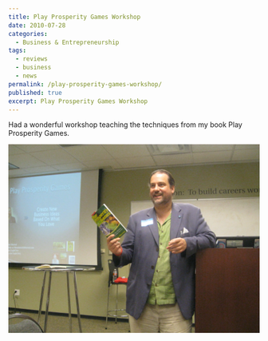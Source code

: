 ```yaml
---
title: Play Prosperity Games Workshop
date: 2010-07-28
categories:
  - Business & Entrepreneurship
tags:
  - reviews
  - business
  - news
permalink: /play-prosperity-games-workshop/
published: true
excerpt: Play Prosperity Games Workshop
---
```

Had a wonderful workshop teaching the techniques from my book Play Prosperity Games.

![Play Prosperity Games Workshop](/assets/images/books/play-prosperity-games-workshop-2010-07-28.webp)